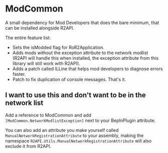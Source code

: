 # ModCommon
A small dependency for Mod Developers that does the bare minimum, that can be installed alongside R2API.

The entire feature list:
 - Sets the isModded flag for RoR2Application.
 - Adds mods without the exception attribute to the network modlist (R2API will handle this when installed, the exception attribute from this library will still work with R2API).
 - Adds a patch called ILLine that helps mod developers to diagnose errors faster.
 - Patch to fix duplication of console messages.
That's it.

## I want to use this and don't want to be in the network list
Add a reference to ModCommon and add `[ModCommon.NetworkModlistException]` next to your BepInPlugin attribute.

You can also add an attribute you make yourself called `ManualNetworkRegistrationAttribute` to your assembly, making the namespace `R2API.Utils.ManualNetworkRegistrationAttribute` will also exclude it from R2API.